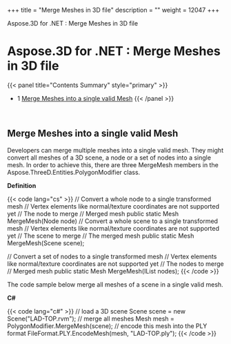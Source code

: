 +++
title = "Merge Meshes in 3D file" 
description = "" 
weight = 12047 
+++

Aspose.3D for .NET : Merge Meshes in 3D file  

# Aspose.3D for .NET : Merge Meshes in 3D file


{{< panel title="Contents Summary" style="primary" >}}
*   1 [Merge Meshes into a single valid Mesh](#MergeMeshesin3Dfile-MergeMeshesintoasinglevalidMesh)
{{< /panel >}}
 

 

## Merge Meshes into a single valid Mesh

Developers can merge multiple meshes into a single valid mesh. They might convert all meshes of a 3D scene, a node or a set of nodes into a single mesh. In order to achieve this, there are three MergeMesh members in the Aspose.ThreeD.Entities.PolygonModifier class.

**Definition**

{{< code lang="cs" >}}
// Convert a whole node to a single transformed mesh
// Vertex elements like normal/texture coordinates are not supported yet
// <param name="node">The node to merge</param>
// <returns>Merged mesh</returns>
public static Mesh MergeMesh(Node node)
// Convert a whole scene to a single transformed mesh
// Vertex elements like normal/texture coordinates are not supported yet
// <param name="scene">The scene to merge</param>
// <returns>The merged mesh</returns>
public static Mesh MergeMesh(Scene scene);

// Convert a set of nodes to a single transformed mesh
// Vertex elements like normal/texture coordinates are not supported yet
// <param name="nodes">The nodes to merge</param>
// <returns>Merged mesh</returns>
public static Mesh MergeMesh(IList<Node> nodes);
{{< /code >}}

The code sample below merge all meshes of a scene in a single valid mesh.

**C#**

{{< code lang="c#" >}}
// load a 3D scene
Scene scene = new Scene("LAD-TOP.rvm");
// merge all meshes
Mesh mesh = PolygonModifier.MergeMesh(scene);
// encode this mesh into the PLY format
FileFormat.PLY.EncodeMesh(mesh, "LAD-TOP.ply");
{{< /code >}}

